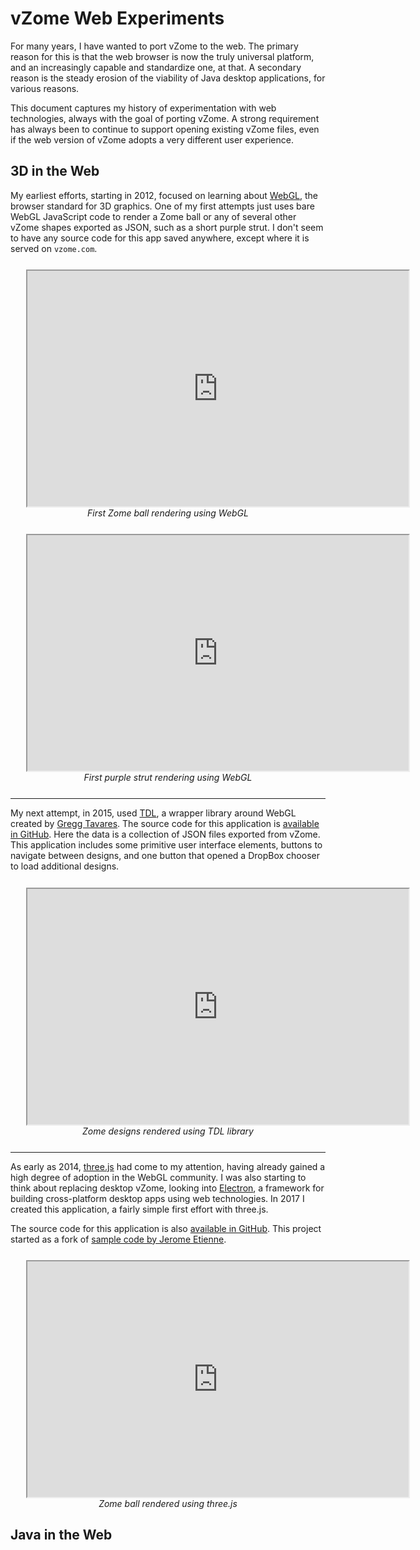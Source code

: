 
# vZome Web Experiments

For many years, I have wanted to port vZome to the web.
The primary reason for this is that the web browser is now the truly universal platform,
and an increasingly capable and standardize one, at that.
A secondary reason is the steady erosion of the viability of Java desktop applications,
for various reasons.

This document captures my history of experimentation with web technologies,
always with the goal of porting vZome.  A strong requirement has always been to
continue to support opening existing vZome files, even if the web version of vZome
adopts a very different user experience.

## 3D in the Web

My earliest efforts, starting in 2012, focused on learning about
[WebGL](https://www.khronos.org/webgl/), the browser standard for 3D graphics.
One of my first attempts just uses bare WebGL JavaScript code to
render a Zome ball or any of several other
vZome shapes exported as JSON, such as a short purple strut.
I don't seem to have any source code for this app saved anywhere, except where it is served on `vzome.com`.

<figure style="margin: 5%">
  <iframe id="first-zomeball"
      title="First Web Zome ball"
      width="610"
      height="377"
      src="https://www.vzome.com/testWebGL">
  </iframe>
  <figcaption style="text-align: center; font-style: italic;">
    First Zome ball rendering using WebGL
  </figcaption>
</figure>

<figure style="margin: 5%">
  <iframe id="first-strut"
      title="First Web Zome strut"
      width="610"
      height="377"
      src="https://www.vzome.com/testWebGL/purpleShort.html">
  </iframe>
  <figcaption style="text-align: center; font-style: italic;">
    First purple strut rendering using WebGL
  </figcaption>
</figure>

---

My next attempt, in 2015, used [TDL](https://github.com/greggman/tdl), a wrapper library around WebGL
created by [Gregg Tavares](https://games.greggman.com/game/about/).
The source code for this application is [available in GitHub](https://github.com/vorth/vzome-webview).
Here the data is a collection of JSON files exported from vZome.
This application includes some primitive user interface elements,
buttons to navigate between designs,
and one button that opened a DropBox chooser to load additional designs.

<figure style="margin: 5%">
  <iframe id="tdl-ball"
      title="vZome models rendered using TDL"
      width="610"
      height="377"
      src="https://www.vzome.com/webview/">
  </iframe>
  <figcaption style="text-align: center; font-style: italic;">
    Zome designs rendered using TDL library
  </figcaption>
</figure>

---

As early as 2014, [three.js](https://threejs.org/) had come to my attention,
having already gained a high degree of adoption in the WebGL community.
I was also starting to think about replacing desktop vZome,
looking into [Electron](https://www.electronjs.org/), a framework for building cross-platform desktop apps using web technologies.
In 2017 I created this application, a fairly simple first effort with three.js.

The source code for this application is also [available in GitHub](https://github.com/vorth/vzome-web).
This project started as a fork of [sample code by Jerome Etienne](https://github.com/jeromeetienne/electron-threejs-example).

<figure style="margin: 5%">
  <iframe id="tdl-ball"
      title="Zome ball using three.js"
      width="610"
      height="377"
      src="https://vorth.github.io/vzome-web/">
  </iframe>
  <figcaption style="text-align: center; font-style: italic;">
    Zome ball rendered using three.js
  </figcaption>
</figure>

## Java in the Web
